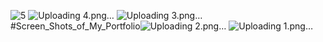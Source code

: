 ![5](https://github.com/amujii/My_Portfolio/assets/122459546/8b6dbab2-8a2c-45bd-a448-662e4d21cd6f)
![Uploading 4.png…]()
![Uploading 3.png…]()
#Screen_Shots_of_My_Portfolio![Uploading 2.png…]()
![Uploading 1.png…]()
